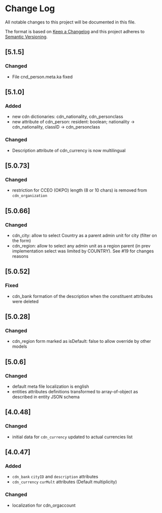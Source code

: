 # Change Log
All notable changes to this project will be documented in this file.

The format is based on [Keep a Changelog](http://keepachangelog.com/)
and this project adheres to [Semantic Versioning](http://semver.org/).

## [5.1.5]
### Changed
 - File cnd_person.meta.ka fixed

## [5.1.0]
### Added
 - new cdn dictionaries: cdn_nationality, cdn_personclass
 - new attribute of cdn_person: resident: boolean; nationality -> cdn_nationality, classID -> cdn_personclass
### Changed
 - Description attribute of cdn_currency is now multilingual
 
## [5.0.73]
### Changed
 - restriction for CCEO (OKPO) length (8 or 10 chars) is removed from `cdn_organization`

## [5.0.66]
### Changed
 - cdn_city: allow to select Country as a parent admin unit for city (filter on the form)
 - cdn_region: allow to select any admin unit as a region parent (in prev implementation
 select was limited by COUNTRY). See #19 for changes reasons
  
## [5.0.52]
### Fixed
- cdn_bank formation of the description when the constituent attributes were deleted

## [5.0.28]
### Changed
- cdn_region form marked as isDefault: false to allow override by other models

## [5.0.6]
### Changed
 - default meta file localization is english
 - entities attributes definitions transformed to array-of-object as described in entity JSON schema

## [4.0.48]
### Changed
- initial data for `cdn_currency` updated to actual currencies list

## [4.0.47]
### Added
- `cdn_bank` `cityID` and `description` attributes
- `cdn_currency` `curMult` attributes (Default multiplicity)

### Changed
- localization for cdn_orgaccount

